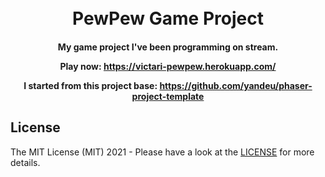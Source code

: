 <h1 align="center">
  <br>
  PewPew Game Project
  <br>
</h1>

<h4 align="center">
My game project I've been programming on stream.

Play now:
https://victari-pewpew.herokuapp.com/

I started from this project base: https://github.com/yandeu/phaser-project-template

</h4>

## License

The MIT License (MIT) 2021 - Please have a look at the [LICENSE](LICENSE) for more details.
